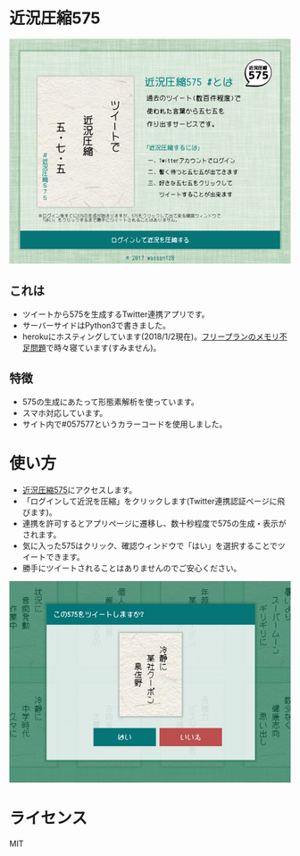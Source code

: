 # 近況圧縮575

![近況圧縮575ログイン画面](https://raw.githubusercontent.com/wassan128/kinkyo575/images/s1.png)

## これは
* ツイートから575を生成するTwitter連携アプリです。
* サーバーサイドはPython3で書きました。
* herokuにホスティングしています(2018/1/2現在)。[フリープランのメモリ不足問題](https://devcenter.heroku.com/articles/error-codes#r14-memory-quota-exceeded)で時々寝ています(すみません)。

## 特徴
* 575の生成にあたって形態素解析を使っています。
* スマホ対応しています。
* サイト内で#057577というカラーコードを使用しました。

# 使い方
* [近況圧縮575](https://kinkyo575.herokuapp.com/)にアクセスします。
* 「ログインして近況を圧縮」をクリックします(Twitter連携認証ページに飛びます)。
* 連携を許可するとアプリページに遷移し、数十秒程度で575の生成・表示がされます。
* 気に入った575はクリック、確認ウィンドウで「はい」を選択することでツイートできます。
* 勝手にツイートされることはありませんのでご安心ください。

![ツイート確認ウィンドウ](https://raw.githubusercontent.com/wassan128/kinkyo575/images/s2.png)

# ライセンス
MIT


